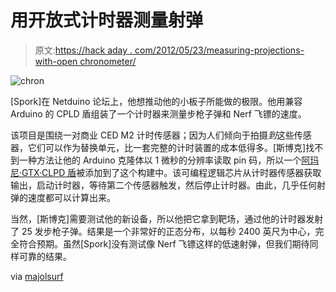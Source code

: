 # 用开放式计时器测量射弹

> 原文:[https://hack aday . com/2012/05/23/measuring-projections-with-open chronometer/](https://hackaday.com/2012/05/23/measuring-projectiles-with-openchronometer/)

![](../Images/09164c1d83f54d209436fab5537c3075.png "chron")

[Spork]在 Netduino 论坛上，他想推动他的小板子所能做的极限。他用兼容 Arduino 的 CPLD 盾组装了一个计时器来测量步枪子弹和 Nerf 飞镖的速度。

该项目是围绕一对商业 CED M2 计时传感器；因为人们倾向于拍摄*到*这些传感器，它们可以作为替换单元，比一套完整的计时装置的成本低得多。[斯博克]找不到一种方法让他的 Arduino 克隆体以 1 微秒的分辨率读取 pin 码，所以一个[阿玛尼·GTX·CLPD 盾](http://amani64.com/amanigtxhw.htm)被添加到了这个构建中。该可编程逻辑芯片从计时器传感器获取输出，启动计时器，等待第二个传感器触发，然后停止计时器。由此，几乎任何射弹的速度都可以计算出来。

当然，[斯博克]需要测试他的新设备，所以他把它拿到靶场，通过他的计时器发射了 25 发步枪子弹。结果是一个非常好的正态分布，以每秒 2400 英尺为中心，完全符合预期。虽然[Spork]没有测试像 Nerf 飞镖这样的低速射弹，但我们期待同样可靠的结果。

via [majolsurf](http://majolsurf.net/wordpress/?p=1930)